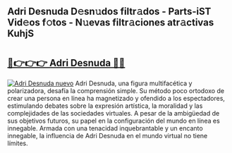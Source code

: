 ## Adri Desnuda D𝚎sn𝚞dos filtr𝚊dos - Parts-iST Vid𝚎os f𝚘tos - N𝚞evas filtr𝚊ciones atr𝚊ctivas KuhjS

# <h2><a href="http://mb7p4m.tromn.icu/?c=Adri+Desnuda">🔗👉👉👉 Adri Desnuda 🔗🔗</a></h2>

[![Adri Desnuda nuevo](https://i.imgur.com/pEAQMta.gif)](http://mb7p4m.tromn.icu/?c=Adri+Desnuda)
Adri Desnuda, una figura multifacética y polarizadora, desafía la comprensión simple. Su método poco ortodoxo de crear una persona en línea ha magnetizado y ofendido a los espectadores, estimulando debates sobre la expresión artística, la moralidad y las complejidades de las sociedades virtuales. A pesar de la ambigüedad de sus objetivos futuros, su papel en la configuración del mundo en línea es innegable. Armada con una tenacidad inquebrantable y un encanto innegable, la influencia de Adri Desnuda en el mundo virtual no tiene límites.
